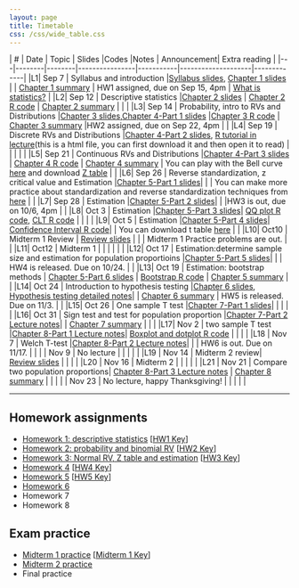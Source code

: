 ```yaml
---
layout: page
title: Timetable
css: /css/wide_table.css
---
```


| # | Date | Topic    | Slides         |Codes      |Notes               | Announcement| Extra reading |
|---|--------|--------|----------------|-----------|--------------------|-------------|
|L1| Sep 7 | Syllabus and introduction  |[Syllabus slides](https://github.com/dzwang91/stat371/raw/gh-pages/lectures/chapter0.pdf), [Chapter 1 slides](https://github.com/dzwang91/stat371/raw/gh-pages/lectures/chapter1.pdf) |      |  [Chapter 1 summary](https://github.com/dzwang91/stat371/raw/gh-pages/notessummary/Chapter1-notes.pdf)    |  HW1 assigned, due on Sep 15, 4pm  |   [What is statistics?](https://github.com/dzwang91/stat371/raw/gh-pages/extrareading/what-is-statistics.pdf)  |
|L2| Sep 12 | Descriptive statistics  |[Chapter 2 slides](https://github.com/dzwang91/stat371/raw/gh-pages/lectures/chapter2.pdf) |  [Chapter 2 R code](https://github.com/dzwang91/stat371/raw/gh-pages/R/chapter2R.txt )    |  [Chapter 2 summary](https://github.com/dzwang91/stat371/raw/gh-pages/notessummary/Chapter2-notes.pdf)    |    |      |
|L3| Sep 14 | Probability, intro to RVs and Distributions |[Chapter 3 slides](https://github.com/dzwang91/stat371/raw/gh-pages/lectures/chapter3.pdf),[Chapter 4-Part 1 slides](https://github.com/dzwang91/stat371/raw/gh-pages/lectures/chapter4-1.pdf) |[Chapter 3 R code](https://github.com/dzwang91/stat371/raw/gh-pages/R/chapter3R.txt )    |  [Chapter 3 summary](https://github.com/dzwang91/stat371/raw/gh-pages/notessummary/Chapter3-notes.pdf)  |HW2 assigned, due on Sep 22, 4pm |      |
|L4| Sep 19 | Discrete RVs and Distributions |[Chapter 4-Part 2 slides](https://github.com/dzwang91/stat371/raw/gh-pages/lectures/chapter4-2.pdf), [R tutorial in lecture](https://github.com/dzwang91/stat371/raw/gh-pages/lectures/R-tutorial-in-lecture-1.html)(this is a html file, you can first download it and then open it to read) |    |    |      |      |
|L5| Sep 21 | Continuous RVs and Distributions |[Chapter 4-Part 3 slides](https://github.com/dzwang91/stat371/raw/gh-pages/lectures/chapter4-3.pdf) | [Chapter 4 R code](https://github.com/dzwang91/stat371/raw/gh-pages/R/chapter4R.txt )  | [Chapter 4 summary](https://github.com/dzwang91/stat371/raw/gh-pages/notessummary/Chapter4-notes.pdf)  |  You can play with the Bell curve [here](https://dzwang.shinyapps.io/thebellcurve/) and download [Z table](https://github.com/dzwang91/stat371/raw/gh-pages/distributiontables/Ztable.pdf   )   |      |
|L6| Sep 26 | Reverse standardization, z critical value and Estimation |[Chapter 5-Part 1 slides](https://github.com/dzwang91/stat371/raw/gh-pages/lectures/chapter5-1.pdf)|    |    | You can make more practice about standardization and reverse standardization techniques from [here](https://github.com/dzwang91/stat371/raw/gh-pages/Practice/Chapter4-Practice-Problems.pdf)     |      |
|L7| Sep 28 | Estimation |[Chapter 5-Part 2 slides](https://github.com/dzwang91/stat371/raw/gh-pages/lectures/chapter5-2.pdf)|    |    |HW3 is out, due on 10/6, 4pm |      |
|L8| Oct 3 | Estimation |[Chapter 5-Part 3 slides](https://github.com/dzwang91/stat371/raw/gh-pages/lectures/chapter5-3.pdf)|  [QQ plot R code](https://github.com/dzwang91/stat371/raw/gh-pages/R/QQplot.R), [CLT R code](https://github.com/dzwang91/stat371/raw/gh-pages/R/CLT.R) |    |     |      |
|L9| Oct 5 | Estimation |[Chapter 5-Part 4 slides](https://github.com/dzwang91/stat371/raw/gh-pages/lectures/chapter5-4.pdf)|   [Confidence Interval R code](https://github.com/dzwang91/stat371/raw/gh-pages/R/CI.R)|    | You can download t table [here](https://github.com/dzwang91/stat371/raw/gh-pages/distributiontables/T-table.pdf) |      |
|L10| Oct10 | Midterm 1 Review | [Review slides](https://github.com/dzwang91/stat371/raw/gh-pages/lectures/Midterm1review.pdf)   |     |    |  Midterm 1 Practice problems are out.      |      |
|L11| Oct12 | Midterm 1        |    |     |    |        |      |
|L12| Oct 17 | Estimation:determine sample size and estimation for population proportioins |[Chapter 5-Part 5 slides](https://github.com/dzwang91/stat371/raw/gh-pages/lectures/chapter5-5.pdf)|   |    | HW4 is released. Due on 10/24.      |      |
|L13| Oct 19 | Estimation: bootstrap methods | [Chapter 5-Part 6 slides](https://github.com/dzwang91/stat371/raw/gh-pages/lectures/chapter5-6.pdf) | [Bootstrap R code](https://github.com/dzwang91/stat371/raw/gh-pages/R/Bootstrap.R) | [Chapter 5 summary](https://github.com/dzwang91/stat371/raw/gh-pages/notessummary/Chapter5-notes.pdf)     |      |
|L14| Oct 24 | Introduction to hypothesis testing |[Chapter 6 slides](https://github.com/dzwang91/stat371/raw/gh-pages/lectures/chapter6.pdf), [Hypothesis testing detailed notes](https://github.com/dzwang91/stat371/raw/gh-pages/lectures/chapter6notes.pdf)|   | [Chapter 6 summary](https://github.com/dzwang91/stat371/raw/gh-pages/notessummary/Chapter6-notes.pdf)  | HW5 is released. Due on 11/3.      |      |
|L15| Oct 26 | One sample T test |[Chapter 7-Part 1 slides](https://github.com/dzwang91/stat371/raw/gh-pages/lectures/chapter7-1.pdf)|   |   |      |      |
|L16| Oct 31 | Sign test and test for population proportion |[Chapter 7-Part 2 Lecture notes](https://github.com/dzwang91/stat371/raw/gh-pages/lectures/chapter7-2.pdf)|   | [Chapter 7 summary](https://github.com/dzwang91/stat371/raw/gh-pages/notessummary/Chapter7-notes.pdf)  |      |      |
|L17| Nov 2 | two sample T test |[Chapter 8-Part 1 Lecture notes](https://github.com/dzwang91/stat371/raw/gh-pages/lectures/chapter8-1.pdf)| [Boxplot and dotplot R code](https://github.com/dzwang91/stat371/raw/gh-pages/R/two-sample-t-test.txt)     |      |      |      |
|L18 | Nov 7 | Welch T-test |[Chapter 8-Part 2 Lecture notes](https://github.com/dzwang91/stat371/raw/gh-pages/lectures/chapter8-2.pdf)|       |      |  HW6 is out. Due on 11/17.     |      |
|    | Nov 9 | No lecture   |       |      |      |      |
|L19 | Nov 14 | Midterm 2 review|  [Review slides](https://github.com/dzwang91/stat371/raw/gh-pages/lectures/Midterm2review.pdf )     |      |      |      |
|L20 | Nov 16 | Midterm 2 |       |      |      |      |
|L21 | Nov 21 | Compare two population proportions|  [Chapter 8-Part 3 Lecture notes](https://github.com/dzwang91/stat371/raw/gh-pages/lectures/chapter8-3.pdf )     | [Chapter 8 summary](https://github.com/dzwang91/stat371/raw/gh-pages/notessummary/Chapter8-notes.pdf)    |      |      |
|   | Nov 23 | No lecture, happy Thanksgiving! |       |      |      |      |




------------------------------------------

## Homework assignments
- [Homework 1: descriptive statistics](https://github.com/dzwang91/stat371/raw/gh-pages/homework/hw1.pdf) [[HW1 Key](https://github.com/dzwang91/stat371/raw/gh-pages/homework/hw1key.pdf )]
- [Homework 2: probability and binomial RV](https://github.com/dzwang91/stat371/raw/gh-pages/homework/hw2.pdf) [[HW2 Key](https://github.com/dzwang91/stat371/raw/gh-pages/homework/hw2key.pdf )]
- [Homework 3: Normal RV, Z table and estimation](https://github.com/dzwang91/stat371/raw/gh-pages/homework/hw3.pdf) [[HW3 Key](https://github.com/dzwang91/stat371/raw/gh-pages/homework/hw3key.pdf )]
- [Homework 4](https://github.com/dzwang91/stat371/raw/gh-pages/homework/hw4.pdf  ) [[HW4 Key](https://github.com/dzwang91/stat371/raw/gh-pages/homework/hw4key.pdf )]
- [Homework 5](https://github.com/dzwang91/stat371/raw/gh-pages/homework/hw5.pdf  ) [[HW5 Key](https://github.com/dzwang91/stat371/raw/gh-pages/homework/hw5key.pdf )]
- [Homework 6](https://github.com/dzwang91/stat371/raw/gh-pages/homework/hw6.pdf  )
- Homework 7
- Homework 8

## Exam practice
- [Midterm 1 practice](https://github.com/dzwang91/stat371/raw/gh-pages/Practice/Midterm1Practice.pdf) [[Midterm 1 Key](https://github.com/dzwang91/stat371/raw/gh-pages/Practice/Exam1Key.pdf )]
- [Midterm 2 practice](https://github.com/dzwang91/stat371/raw/gh-pages/Practice/Midterm2Practice.pdf )
- Final practice

